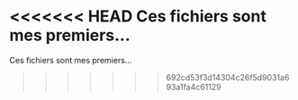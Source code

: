 <<<<<<< HEAD
Ces fichiers sont mes premiers...
=======
Ces fichiers sont mes premiers...
>>>>>>> 692cd53f3d14304c26f5d9031a693a1fa4c61129
